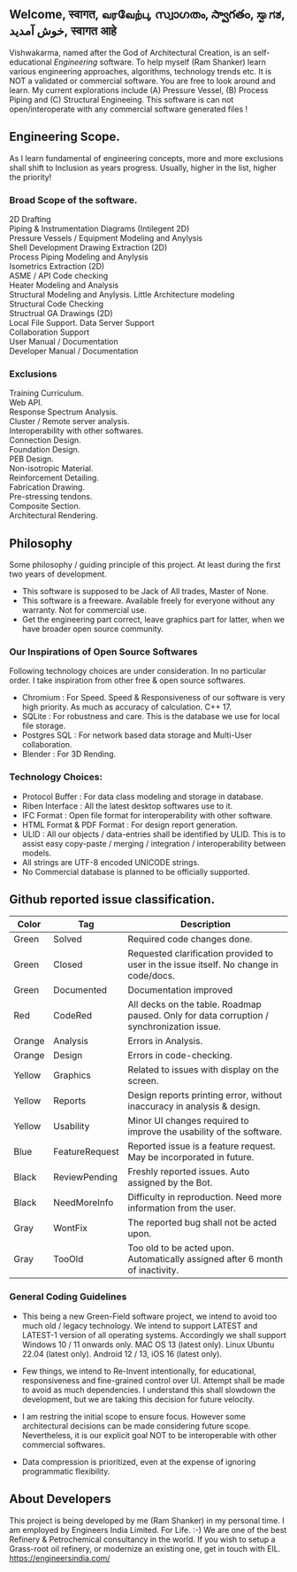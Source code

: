 ## Welcome, स्वागत, வரவேற்பு, സ്വാഗതം, స్వాగతం, ಸ್ವಾಗತ, خوش آمدید, स्वागत आहे 

Vishwakarma, named after the God of Architectural Creation, is an self-educational *Engineering* software. To help myself (Ram Shanker) learn various engineering approaches, algorithms, technology trends etc. It is NOT a validated or commercial software. You are free to look around and learn. My current explorations include (A) Pressure Vessel, (B) Process Piping and (C) Structural Engineeing. This software is can not open/interoperate with any commercial software generated files !


## Engineering Scope. 
As I learn fundamental of engineering concepts, more and more exclusions shall shift to Inclusion as years progress. Usually, higher in the list, higher the priority!

### Broad Scope of the software.
2D Drafting  
Piping & Instrumentation Diagrams (Intilegent 2D)  
Pressure Vessels / Equipment Modeling and Anylysis  
Shell Development Drawing Extraction (2D)  
Process Piping Modeling and Anylysis  
Isometrics Extraction (2D)  
ASME / API Code checking  
Heater Modeling and Analysis  
Structural Modeling and Anylysis. Little Architecture modeling  
Structural Code Checking  
Structrual GA Drawings (2D)  
Local File Support. Data Server Support  
Collaboration Support   
User Manual / Documentation  
Developer Manual / Documentation  

### Exclusions  
Training Curriculum.  
Web API.  
Response Spectrum Analysis.  
Cluster / Remote server analysis.  
Interoperability with other softwares.  
Connection Design.  
Foundation Design.  
PEB Design.  
Non-isotropic Material.  
Reinforcement Detailing.  
Fabrication Drawing.  
Pre-stressing tendons.  
Composite Section.  
Architectural Rendering.  

## Philosophy
Some philosophy / guiding principle of this project. At least during the first two years of development.  
* This software is supposed to be Jack of All trades, Master of None.  
* This software is a freeware. Available freely for everyone without any warranty. Not for commercial use.  
* Get the engineering part correct, leave graphics part for latter, when we have broader open source community.  

### Our Inspirations of Open Source Softwares

Following technology choices are under consideration. In no particular order. I take inspiration from other free & open source softwares.  

* Chromium : For Speed. Speed & Responsiveness of our software is very high priority. As much as accuracy of calculation. C++ 17.   
* SQLite : For robustness and care. This is the database we use for local file storage.
* Postgres SQL : For network based data storage and Multi-User collaboration.  
* Blender : For 3D Rending.  

  
### Technology Choices:
* Protocol Buffer : For data class modeling and storage in database.  
* Riben Interface : All the latest desktop softwares use to it.  
* IFC Format : Open file format for interoperability with other software.  
* HTML Format & PDF Format : For design report generation.  
* ULID : All our objects / data-entries shall be identified by ULID. This is to assist easy copy-paste / merging / integration / interoperability between models.  
* All strings are UTF-8 encoded UNICODE strings.  
* No Commercial database is planned to be officially supported.  

## Github reported issue classification.
| Color  | Tag        | Description|
| ------ | ---------- | ---------------------- |
| Green  | Solved     | Required code changes done.|
| Green  | Closed     | Requested clarification provided to user in the issue itself. No change in code/docs. |
| Green  | Documented | Documentation improved |
| Red    | CodeRed   | All decks on the  table. Roadmap paused. Only for data corruption / synchronization issue. |
| Orange | Analysis   | Errors in Analysis. |
| Orange | Design     | Errors in code-checking. |
| Yellow | Graphics | Related to issues with display on the screen. |
| Yellow | Reports  | Design reports printing error, without inaccuracy in analysis & design. |
| Yellow | Usability| Minor UI changes required to improve the usability of the software. |
| Blue   | FeatureRequest| Reported issue is a feature  request. May be incorporated in future.|
| Black  | ReviewPending | Freshly reported issues. Auto assigned by the Bot.|
| Black  | NeedMoreInfo  | Difficulty in reproduction. Need more information from the user. |
| Gray   | WontFix | The reported bug shall not be acted upon. |
| Gray   | TooOld  | Too old to be acted upon. Automatically assigned after 6 month of inactivity. |

### General Coding Guidelines
* This being a new Green-Field software project, we intend to avoid too much old / legacy technology. We intend to support LATEST and LATEST-1 version of all operating systems. Accordingly we shall support Windows 10 / 11 onwards only. MAC OS 13 (latest only). Linux Ubuntu 22.04 (latest only). Android 12 / 13, iOS 16 (latest only).  

* Few things, we intend to Re-Invent intentionally, for educational, responsiveness and fine-grained control over UI. Attempt shall be made to avoid as much dependencies. I understand this shall slowdown the development, but we are taking this decision for future velocity.  

* I am restring the initial scope to ensure focus. However some architectural decisions can be made considering future scope. Nevertheless, it is our explicit goal NOT to be interoperable with other commercial softwares.  

* Data compression is prioritized, even at the expense of ignoring programmatic flexibility. 

## About Developers 
This project is being developed by me (Ram Shanker) in my personal time. I am employed by Engineers India Limited. For Life. :-) We are one of the best Refinery & Petrochemical consultancy in the world. If you wish to setup a Grass-root oil refinery, or modernize an existing one, get in touch with EIL. https://engineersindia.com/
